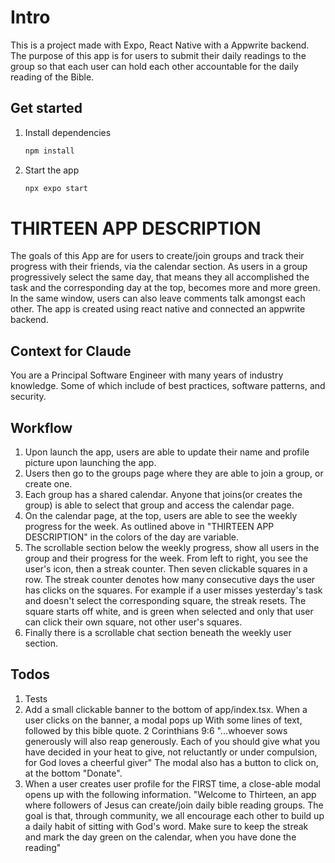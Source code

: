 # Intro

This is a project made with Expo, React Native with a Appwrite backend. The purpose of this app is for users to submit their daily readings to the group so that each user can hold each other accountable for the daily reading of the Bible.

## Get started

1. Install dependencies

   ```bash
   npm install
   ```

2. Start the app

   ```bash
   npx expo start
   ```

# THIRTEEN APP DESCRIPTION

The goals of this App are for users to create/join groups and track their progress with their friends, via the calendar section. As users in a group progressively select the same day, that means they all accomplished the task and the corresponding day at the top, becomes more and more green. In the same window, users can also leave comments talk amongst each other. The app is created using react native and connected an appwrite backend.

## Context for Claude

You are a Principal Software Engineer with many years of industry knowledge. Some of which include of best practices, software patterns, and security.

## Workflow

1. Upon launch the app, users are able to update their name and profile picture upon launching the app.
2. Users then go to the groups page where they are able to join a group, or create one.
3. Each group has a shared calendar. Anyone that joins(or creates the group) is able to select that group and access the calendar page.
4. On the calendar page, at the top, users are able to see the weekly progress for the week. As outlined above in "THIRTEEN APP DESCRIPTION" in the colors of the day are variable. 
5. The scrollable section below the weekly progress, show all users in the group and their progress for the week. From left to right, you see the user's icon, then a streak counter. Then seven clickable squares in a row. The streak counter denotes how many consecutive days the user has clicks on the squares. For example if a user misses yesterday's task and doesn't select the corresponding square, the streak resets. The square starts off white, and is green when selected and only that user can click their own square, not other user's squares. 
6. Finally there is a scrollable chat section beneath the weekly user section. 

## Todos

1. Tests
2. Add a small clickable banner to the bottom of app/index.tsx. When a user clicks on the banner, a modal pops up With some lines of text, followed by this bible quote. 2 Corinthians 9:6 "...whoever sows generously will also reap generously. Each of you should give what you have decided in your heat to give, not reluctantly or under compulsion, for God loves a cheerful giver" The modal also has a button to click on, at the bottom "Donate".
3. When a user creates user profile for the FIRST time, a close-able modal opens up with the following information. "Welcome to Thirteen, an app where followers of Jesus can create/join daily bible reading groups. The goal is that, through community, we all encourage each other to build up a daily habit of sitting with God's word. Make sure to keep the streak and mark the day green on the calendar, when you have done the reading"